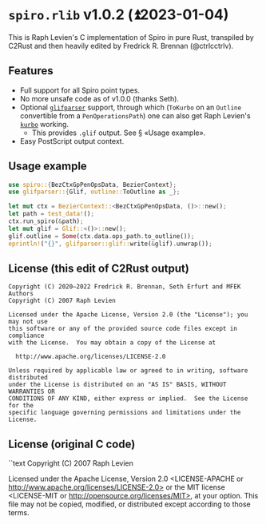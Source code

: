 # `spiro.rlib` v1.0.2 (⏫︎2023-01-04)

This is Raph Levien's C implementation of Spiro in pure Rust, transpiled by C2Rust and then heavily edited by Fredrick R. Brennan (@ctrlcctrlv).

## Features

* Full support for all Spiro point types.
* No more unsafe code as of v1.0.0 (thanks Seth).
* Optional [`glifparser`](https://github.com/MFEK/glifparser.rlib) support, through which (`ToKurbo` on an `Outline` convertible from a `PenOperationsPath`) one can also get Raph Levien's [`kurbo`](https://docs.rs/kurbo) working.
  * This provides `.glif` output. See § «Usage example».
* Easy PostScript output context.

## Usage example

```rust
use spiro::{BezCtxGpPenOpsData, BezierContext};
use glifparser::{Glif, outline::ToOutline as _};

let mut ctx = BezierContext::<BezCtxGpPenOpsData, ()>::new();
let path = test_data!();
ctx.run_spiro(&path);
let mut glif = Glif::<()>::new();
glif.outline = Some(ctx.data.ops_path.to_outline());
eprintln!("{}", glifparser::glif::write(&glif).unwrap());
```

## License (this edit of C2Rust output)
```text
Copyright (C) 2020–2022 Fredrick R. Brennan, Seth Erfurt and MFEK Authors
Copyright (C) 2007 Raph Levien

Licensed under the Apache License, Version 2.0 (the "License"); you may not use
this software or any of the provided source code files except in compliance
with the License.  You may obtain a copy of the License at

  http://www.apache.org/licenses/LICENSE-2.0

Unless required by applicable law or agreed to in writing, software distributed
under the License is distributed on an "AS IS" BASIS, WITHOUT WARRANTIES OR
CONDITIONS OF ANY KIND, either express or implied.  See the License for the
specific language governing permissions and limitations under the License.
```

## License (original C code)
``text
Copyright (C) 2007 Raph Levien

Licensed under the Apache License, Version 2.0 <LICENSE-APACHE or
http://www.apache.org/licenses/LICENSE-2.0> or the MIT license
<LICENSE-MIT or http://opensource.org/licenses/MIT>, at your
option. This file may not be copied, modified, or distributed
except according to those terms.
```
